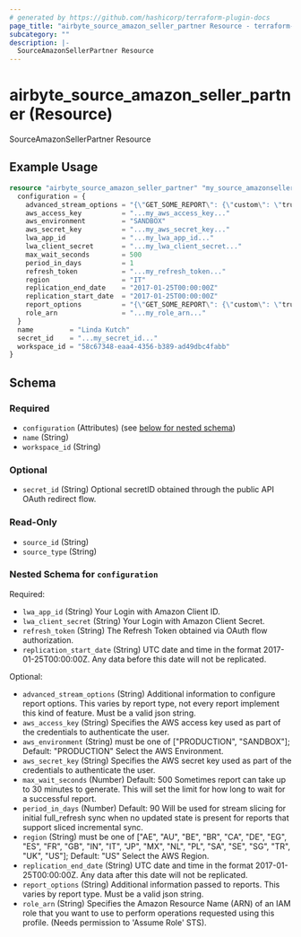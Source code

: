 ```yaml
---
# generated by https://github.com/hashicorp/terraform-plugin-docs
page_title: "airbyte_source_amazon_seller_partner Resource - terraform-provider-airbyte"
subcategory: ""
description: |-
  SourceAmazonSellerPartner Resource
---
```


# airbyte_source_amazon_seller_partner (Resource)

SourceAmazonSellerPartner Resource

## Example Usage

```terraform
resource "airbyte_source_amazon_seller_partner" "my_source_amazonsellerpartner" {
  configuration = {
    advanced_stream_options = "{\"GET_SOME_REPORT\": {\"custom\": \"true\"}}"
    aws_access_key          = "...my_aws_access_key..."
    aws_environment         = "SANDBOX"
    aws_secret_key          = "...my_aws_secret_key..."
    lwa_app_id              = "...my_lwa_app_id..."
    lwa_client_secret       = "...my_lwa_client_secret..."
    max_wait_seconds        = 500
    period_in_days          = 1
    refresh_token           = "...my_refresh_token..."
    region                  = "IT"
    replication_end_date    = "2017-01-25T00:00:00Z"
    replication_start_date  = "2017-01-25T00:00:00Z"
    report_options          = "{\"GET_SOME_REPORT\": {\"custom\": \"true\"}}"
    role_arn                = "...my_role_arn..."
  }
  name         = "Linda Kutch"
  secret_id    = "...my_secret_id..."
  workspace_id = "58c67348-eaa4-4356-b389-ad49dbc4fabb"
}
```

<!-- schema generated by tfplugindocs -->
## Schema

### Required

- `configuration` (Attributes) (see [below for nested schema](#nestedatt--configuration))
- `name` (String)
- `workspace_id` (String)

### Optional

- `secret_id` (String) Optional secretID obtained through the public API OAuth redirect flow.

### Read-Only

- `source_id` (String)
- `source_type` (String)

<a id="nestedatt--configuration"></a>
### Nested Schema for `configuration`

Required:

- `lwa_app_id` (String) Your Login with Amazon Client ID.
- `lwa_client_secret` (String) Your Login with Amazon Client Secret.
- `refresh_token` (String) The Refresh Token obtained via OAuth flow authorization.
- `replication_start_date` (String) UTC date and time in the format 2017-01-25T00:00:00Z. Any data before this date will not be replicated.

Optional:

- `advanced_stream_options` (String) Additional information to configure report options. This varies by report type, not every report implement this kind of feature. Must be a valid json string.
- `aws_access_key` (String) Specifies the AWS access key used as part of the credentials to authenticate the user.
- `aws_environment` (String) must be one of ["PRODUCTION", "SANDBOX"]; Default: "PRODUCTION"
Select the AWS Environment.
- `aws_secret_key` (String) Specifies the AWS secret key used as part of the credentials to authenticate the user.
- `max_wait_seconds` (Number) Default: 500
Sometimes report can take up to 30 minutes to generate. This will set the limit for how long to wait for a successful report.
- `period_in_days` (Number) Default: 90
Will be used for stream slicing for initial full_refresh sync when no updated state is present for reports that support sliced incremental sync.
- `region` (String) must be one of ["AE", "AU", "BE", "BR", "CA", "DE", "EG", "ES", "FR", "GB", "IN", "IT", "JP", "MX", "NL", "PL", "SA", "SE", "SG", "TR", "UK", "US"]; Default: "US"
Select the AWS Region.
- `replication_end_date` (String) UTC date and time in the format 2017-01-25T00:00:00Z. Any data after this date will not be replicated.
- `report_options` (String) Additional information passed to reports. This varies by report type. Must be a valid json string.
- `role_arn` (String) Specifies the Amazon Resource Name (ARN) of an IAM role that you want to use to perform operations requested using this profile. (Needs permission to 'Assume Role' STS).


